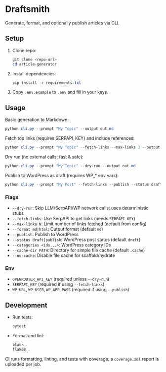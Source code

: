 # Draftsmith

Generate, format, and optionally publish articles via CLI.

## Setup

1. Clone repo:

    ```powershell
    git clone <repo-url>
    cd article-generator
    ```

2. Install dependencies:

    ```powershell
    pip install -r requirements.txt
    ```

3. Copy `.env.example` to `.env` and fill in your keys.

## Usage

Basic generation to Markdown:

```powershell
python cli.py --prompt "My Topic" --output out.md
```

Fetch top links (requires SERPAPI_KEY) and include references:

```powershell
python cli.py --prompt "My Topic" --fetch-links --max-links 3 --output out.md
```

Dry run (no external calls; fast & safe):

```powershell
python cli.py --prompt "My Topic" --dry-run --output out.md
```

Publish to WordPress as draft (requires WP_* env vars):

```powershell
python cli.py --prompt "My Post" --fetch-links --publish --status draft --categories 5 7
```

### Flags

- `--dry-run`: Skip LLM/SerpAPI/WP network calls; uses deterministic stubs
- `--fetch-links`: Use SerpAPI to get links (needs `SERPAPI_KEY`)
- `--max-links N`: Limit number of links fetched (default from config)
- `--format md|html`: Output format (default `md`)
- `--publish`: Publish to WordPress
- `--status draft|publish`: WordPress post status (default `draft`)
- `--categories <ids...>`: WordPress category IDs
- `--cache-dir PATH`: Directory for simple file cache (default `.cache`)
- `--no-cache`: Disable file cache for scaffold/hydrate

### Env

- `OPENROUTER_API_KEY` (required unless `--dry-run`)
- `SERPAPI_KEY` (required if using `--fetch-links`)
- `WP_URL`, `WP_USER`, `WP_APP_PASS` (required if using `--publish`)

## Development

- Run tests:

    ```powershell
    pytest
    ```

- Format and lint:

    ```powershell
    black .
    flake8 .
    ```

CI runs formatting, linting, and tests with coverage; a `coverage.xml` report is uploaded per job.
